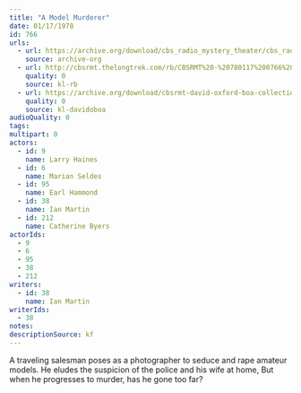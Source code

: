 ```yaml
---
title: "A Model Murderer"
date: 01/17/1978
id: 766
urls: 
  - url: https://archive.org/download/cbs_radio_mystery_theater/cbs_radio_mystery_theater-0751-0800.zip/cbs_radio_mystery_theater-0751-0800%2Fcbsrmt_0766_a_model_murderer.mp3
    source: archive-org
  - url: http://cbsrmt.thelongtrek.com/rb/CBSRMT%20-%20780117%200766%20A%20Model%20Murderer_WLNH-FM_rb.mp3
    quality: 0
    source: kl-rb
  - url: https://archive.org/download/cbsrmt-david-oxford-boa-collection/CBSRMT-780117-0766-A-Model-Murderer-(128-44)_WLNH-FM-{BoA}.mp3
    quality: 0
    source: kl-davidoboa
audioQuality: 0
tags: 
multipart: 0
actors:  
  - id: 9
    name: Larry Haines  
  - id: 6
    name: Marian Seldes  
  - id: 95
    name: Earl Hammond  
  - id: 38
    name: Ian Martin  
  - id: 212
    name: Catherine Byers
actorIds:  
  - 9  
  - 6  
  - 95  
  - 38  
  - 212
writers:  
  - id: 38
    name: Ian Martin
writerIds:  
  - 38
notes: 
descriptionSource: kf
---
```

A traveling salesman poses as a photographer to seduce and rape amateur models. He eludes the suspicion of the police and his wife at home, But when he progresses to murder, has he gone too far?